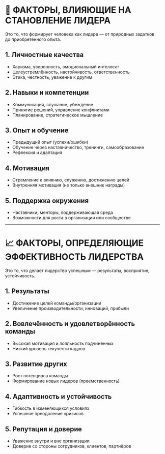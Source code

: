 # 🎯 ФАКТОРЫ, ВЛИЯЮЩИЕ НА СТАНОВЛЕНИЕ ЛИДЕРА
Это то, что формирует человека как лидера — от природных задатков до приобретённого опыта.
## 1. Личностные качества
- Харизма, уверенность, эмоциональный интеллект
- Целеустремлённость, настойчивость, ответственность
- Этика, честность, уважение к другим
## 2. Навыки и компетенции
- Коммуникация, слушание, убеждение
- Принятие решений, управление конфликтами
- Планирование, стратегическое мышление
## 3. Опыт и обучение
- Предыдущий опыт (успехи/ошибки)
- Обучение через наставничество, тренинги, самообразование
- Рефлексия и адаптация
## 4. Мотивация
- Стремление к влиянию, служению, достижению целей
- Внутренняя мотивация (не только внешние награды)
## 5. Поддержка окружения
- Наставники, менторы, поддерживающая среда
- Возможности для роста в организации или сообществе

---
# 📈 ФАКТОРЫ, ОПРЕДЕЛЯЮЩИЕ ЭФФЕКТИВНОСТЬ ЛИДЕРСТВА
Это то, что делает лидерство успешным — результаты, восприятие, устойчивость.
## 1. Результаты
- Достижение целей команды/организации
- Увеличение производительности, инноваций, прибыли
## 2. Вовлечённость и удовлетворённость команды
- Высокая мотивация и лояльность подчинённых
- Низкий уровень текучести кадров
## 3. Развитие других
- Рост потенциала команды
- Формирование новых лидеров (преемственность)
## 4. Адаптивность и устойчивость
- Гибкость в изменяющихся условиях
- Успешное преодоление кризисов
## 5. Репутация и доверие
- Уважение внутри и вне организации
- Доверие со стороны сотрудников, клиентов, партнёров